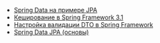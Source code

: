 - <a href="https://habrahabr.ru/post/139421/">Spring Data на примере JPA</a>
- <a href="https://habrahabr.ru/post/113945/">Кеширование в Spring Framework 3.1</a>
- <a href="https://habrahabr.ru/post/343960/">Настройка валидации DTO в Spring Framework</a>
- <a href="https://alexkosarev.name/2017/02/08/spring-framework-database-spring-data-jpa/">Spring Data JPA (основы)</a>

